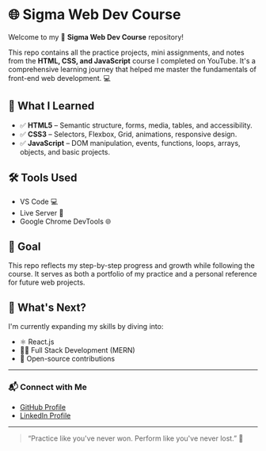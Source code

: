 # 🌐 Sigma Web Dev Course

Welcome to my 📁 **Sigma Web Dev Course** repository!

This repo contains all the practice projects, mini assignments, and notes from the **HTML, CSS, and JavaScript** course I completed on YouTube. It's a comprehensive learning journey that helped me master the fundamentals of front-end web development. 💻

## 🧠 What I Learned

- ✅ **HTML5** – Semantic structure, forms, media, tables, and accessibility.
- ✅ **CSS3** – Selectors, Flexbox, Grid, animations, responsive design.
- ✅ **JavaScript** – DOM manipulation, events, functions, loops, arrays, objects, and basic projects.

## 🛠️ Tools Used

- VS Code 💻  
- Live Server 🔄  
- Google Chrome DevTools 🌐

## 🎯 Goal

This repo reflects my step-by-step progress and growth while following the course. It serves as both a portfolio of my practice and a personal reference for future web projects.

## 🚀 What's Next?

I'm currently expanding my skills by diving into:
- ⚛️ React.js  
- 🧑‍💻 Full Stack Development (MERN)  
- 🌱 Open-source contributions

---

### 📬 Connect with Me

- [GitHub Profile](https://github.com/adityadomle)
- [LinkedIn Profile](https://www.linkedin.com/in/adityadomle/)

---

> “Practice like you've never won. Perform like you've never lost.” 💪
